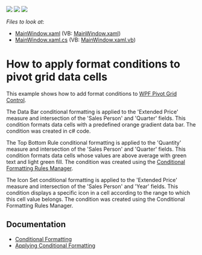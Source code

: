 <!-- default badges list -->
![](https://img.shields.io/endpoint?url=https://codecentral.devexpress.com/api/v1/VersionRange/128578375/15.1.11%2B)
[![](https://img.shields.io/badge/Open_in_DevExpress_Support_Center-FF7200?style=flat-square&logo=DevExpress&logoColor=white)](https://supportcenter.devexpress.com/ticket/details/T248625)
[![](https://img.shields.io/badge/📖_How_to_use_DevExpress_Examples-e9f6fc?style=flat-square)](https://docs.devexpress.com/GeneralInformation/403183)
<!-- default badges end -->
<!-- default file list -->
*Files to look at*:

* [MainWindow.xaml](./CS/WpfPivotGridConditionalFormatting/MainWindow.xaml) (VB: [MainWindow.xaml](./VB/WpfPivotGridConditionalFormatting/MainWindow.xaml))
* [MainWindow.xaml.cs](./CS/WpfPivotGridConditionalFormatting/MainWindow.xaml.cs) (VB: [MainWindow.xaml.vb](./VB/WpfPivotGridConditionalFormatting/MainWindow.xaml.vb))
<!-- default file list end -->
# How to apply format conditions to pivot grid data cells


This example shows how to add format conditions to [WPF Pivot Grid Control](https://docs.devexpress.com/WPF/7228/controls-and-libraries/pivot-grid).

The Data Bar conditional formatting is applied to the 'Extended Price' measure and intersection of the 'Sales Person' and 'Quarter' fields. This condition formats data cells with a predefined orange gradient data bar. The condition was created in c# code.

The Top Bottom Rule conditional formatting is applied to the 'Quantity' measure and intersection of the 'Sales Person' and 'Quarter' fields. This condition formats data cells whose values are above average with green text and light green fill. The condition was created using the [Conditional Formatting Rules Manager](https://docs.devexpress.com/WPF/114038/controls-and-libraries/pivot-grid/data-analysis/conditional-formatting#conditional-formatting-rules-manager).

The Icon Set conditional formatting is applied to the 'Extended Price' measure and intersection of the 'Sales Person' and 'Year' fields. This condition displays a specific icon in a cell according to the range to which this cell value belongs. The condition was created using the Conditional Formatting Rules Manager.

## Documentation

* [Conditional Formatting](https://docs.devexpress.com/WPF/114038/controls-and-libraries/pivot-grid/data-analysis/conditional-formatting)
* [Applying Conditional Formatting](https://docs.devexpress.com/WPF/114395/controls-and-libraries/pivot-grid/end-user-capabilities/applying-conditional-formatting)

